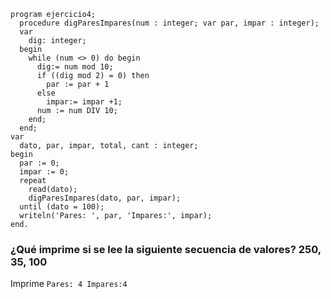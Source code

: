 ```
program ejercicio4;
  procedure digParesImpares(num : integer; var par, impar : integer);
  var
    dig: integer;
  begin
    while (num <> 0) do begin
      dig:= num mod 10;
      if ((dig mod 2) = 0) then
        par := par + 1
      else
        impar:= impar +1;
      num := num DIV 10;
    end;
  end;
var
  dato, par, impar, total, cant : integer;
begin
  par := 0;
  impar := 0;
  repeat
    read(dato);
    digParesImpares(dato, par, impar);
  until (dato = 100);
  writeln('Pares: ', par, 'Impares:', impar);
end.
```
### ¿Qué imprime si se lee la siguiente secuencia de valores? 250, 35, 100
Imprime `Pares: 4 Impares:4`
